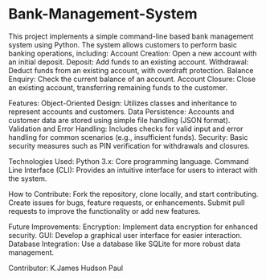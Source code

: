 # Bank-Management-System
This project implements a simple command-line based bank management system using Python.
The system allows customers to perform basic banking operations, including: Account Creation: Open a new account with an initial deposit. Deposit: Add funds to an existing account. Withdrawal: Deduct funds from an existing account, with overdraft protection. Balance Enquiry: Check the current balance of an account. Account Closure: Close an existing account, transferring remaining funds to the customer.

Features: Object-Oriented Design: Utilizes classes and inheritance to represent accounts and customers. Data Persistence: Accounts and customer data are stored using simple file handling (JSON format). Validation and Error Handling: Includes checks for valid input and error handling for common scenarios (e.g., insufficient funds). Security: Basic security measures such as PIN verification for withdrawals and closures.

Technologies Used: Python 3.x: Core programming language. Command Line Interface (CLI): Provides an intuitive interface for users to interact with the system.

How to Contribute: Fork the repository, clone locally, and start contributing. Create issues for bugs, feature requests, or enhancements. Submit pull requests to improve the functionality or add new features.

Future Improvements: Encryption: Implement data encryption for enhanced security. GUI: Develop a graphical user interface for easier interaction. Database Integration: Use a database like SQLite for more robust data management.

Contributor: K.James Hudson Paul
